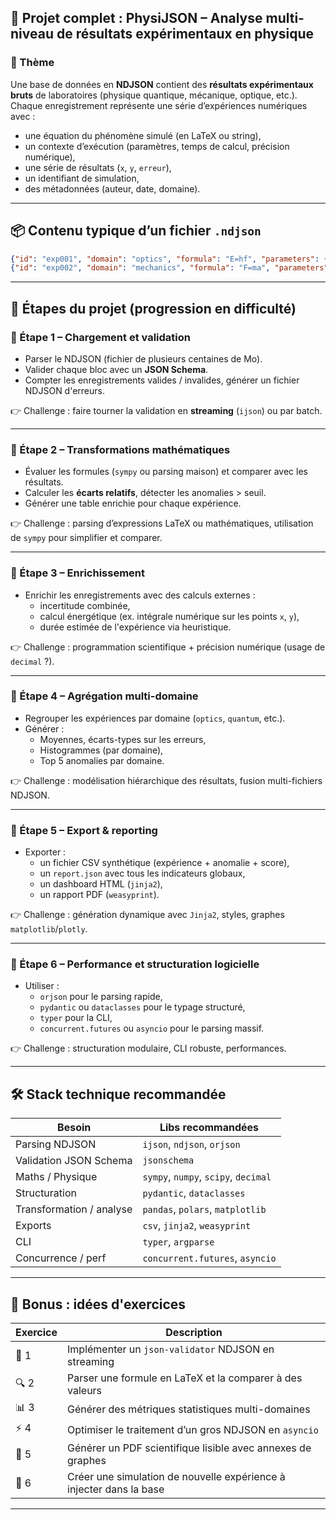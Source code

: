 ## 🧪 Projet complet : **PhysiJSON** – Analyse multi-niveau de résultats expérimentaux en physique

### 🧠 Thème
Une base de données en **NDJSON** contient des **résultats expérimentaux bruts** de laboratoires (physique quantique, mécanique, optique, etc.). Chaque enregistrement représente une série d’expériences numériques avec :
- une équation du phénomène simulé (en LaTeX ou string),
- un contexte d’exécution (paramètres, temps de calcul, précision numérique),
- une série de résultats (`x`, `y`, `erreur`),
- un identifiant de simulation,
- des métadonnées (auteur, date, domaine).

---

## 📦 Contenu typique d’un fichier `.ndjson`

```json
{"id": "exp001", "domain": "optics", "formula": "E=hf", "parameters": {"f": [4.5e14, 5e14]}, "results": [{"x": 4.5e14, "y": 2.98e-19, "error": 1e-21}, ...], "metadata": {"author": "Dr. Light", "timestamp": "2024-11-01T13:45:00"}}
{"id": "exp002", "domain": "mechanics", "formula": "F=ma", "parameters": {"m": [1,2,3], "a": [9.8]}, ...}
```

---

## 🧩 Étapes du projet (progression en difficulté)

### 🔹 Étape 1 – **Chargement et validation**
- Parser le NDJSON (fichier de plusieurs centaines de Mo).
- Valider chaque bloc avec un **JSON Schema**.
- Compter les enregistrements valides / invalides, générer un fichier NDJSON d'erreurs.

👉 Challenge : faire tourner la validation en **streaming** (`ijson`) ou par batch.

---

### 🔹 Étape 2 – **Transformations mathématiques**
- Évaluer les formules (`sympy` ou parsing maison) et comparer avec les résultats.
- Calculer les **écarts relatifs**, détecter les anomalies > seuil.
- Générer une table enrichie pour chaque expérience.

👉 Challenge : parsing d’expressions LaTeX ou mathématiques, utilisation de `sympy` pour simplifier et comparer.

---

### 🔹 Étape 3 – **Enrichissement**
- Enrichir les enregistrements avec des calculs externes :
  - incertitude combinée,
  - calcul énergétique (ex. intégrale numérique sur les points `x`, `y`),
  - durée estimée de l'expérience via heuristique.

👉 Challenge : programmation scientifique + précision numérique (usage de `decimal` ?).

---

### 🔹 Étape 4 – **Agrégation multi-domaine**
- Regrouper les expériences par domaine (`optics`, `quantum`, etc.).
- Générer :
  - Moyennes, écarts-types sur les erreurs,
  - Histogrammes (par domaine),
  - Top 5 anomalies par domaine.

👉 Challenge : modélisation hiérarchique des résultats, fusion multi-fichiers NDJSON.

---

### 🔹 Étape 5 – **Export & reporting**
- Exporter :
  - un fichier CSV synthétique (expérience + anomalie + score),
  - un `report.json` avec tous les indicateurs globaux,
  - un dashboard HTML (`jinja2`),
  - un rapport PDF (`weasyprint`).

👉 Challenge : génération dynamique avec `Jinja2`, styles, graphes `matplotlib`/`plotly`.

---

### 🔹 Étape 6 – **Performance et structuration logicielle**
- Utiliser :
  - `orjson` pour le parsing rapide,
  - `pydantic` ou `dataclasses` pour le typage structuré,
  - `typer` pour la CLI,
  - `concurrent.futures` ou `asyncio` pour le parsing massif.

👉 Challenge : structuration modulaire, CLI robuste, performances.

---

## 🛠️ Stack technique recommandée

| Besoin                      | Libs recommandées                        |
|----------------------------|------------------------------------------|
| Parsing NDJSON             | `ijson`, `ndjson`, `orjson`              |
| Validation JSON Schema     | `jsonschema`                             |
| Maths / Physique           | `sympy`, `numpy`, `scipy`, `decimal`     |
| Structuration              | `pydantic`, `dataclasses`                |
| Transformation / analyse   | `pandas`, `polars`, `matplotlib`         |
| Exports                    | `csv`, `jinja2`, `weasyprint`            |
| CLI                        | `typer`, `argparse`                      |
| Concurrence / perf         | `concurrent.futures`, `asyncio`          |

---

## 🧪 Bonus : idées d'exercices

| Exercice | Description |
|---------|-------------|
| 🧠 1 | Implémenter un `json-validator` NDJSON en streaming |
| 🔍 2 | Parser une formule en LaTeX et la comparer à des valeurs |
| 📊 3 | Générer des métriques statistiques multi-domaines |
| ⚡ 4 | Optimiser le traitement d’un gros NDJSON en `asyncio` |
| 📄 5 | Générer un PDF scientifique lisible avec annexes de graphes |
| 🧪 6 | Créer une simulation de nouvelle expérience à injecter dans la base |

---
